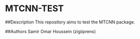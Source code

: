# MTCNN-TEST
##Description
This repository aims to test the MTCNN package. 

##Authors
Samir Omar Houssein (zigiiprens)